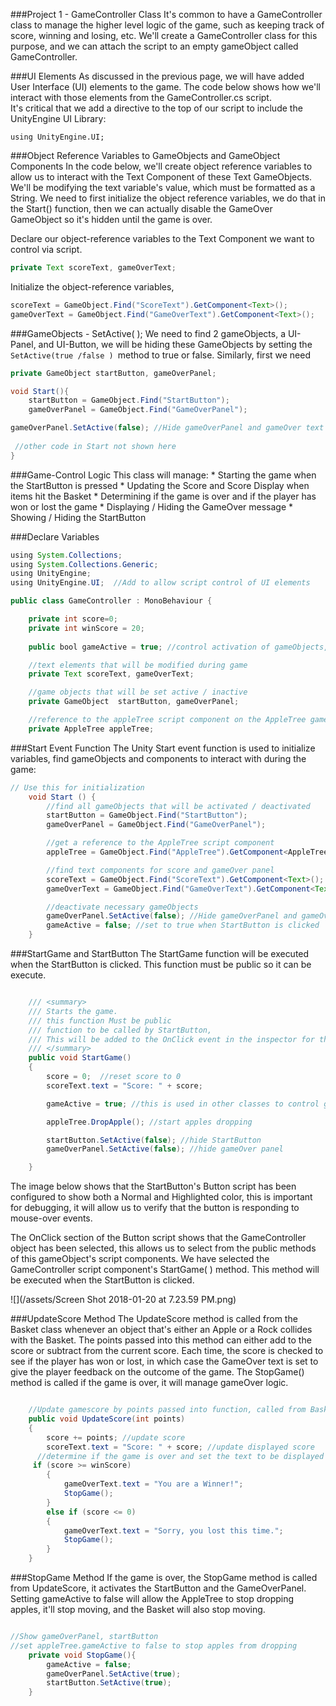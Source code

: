 ###Project 1 - GameController Class
It's common to have a GameController class to manage the higher level logic of the game, such as keeping track of score, winning and losing, etc.  We'll create a GameController class for this purpose, and we can attach the script to an empty gameObject called GameController.

###UI Elements
As discussed in the previous page, we will have added User Interface (UI) elements to the game.
The code below shows how we'll interact with those elements from the GameController.cs script.  
It's critical that we add a directive to the top of our script to include the UnityEngine UI Library:

```
using UnityEngine.UI;
```

###Object Reference Variables to GameObjects and GameObject Components
In the code below, we'll create object reference variables to allow us to interact with the Text Component of these Text GameObjects.  We'll be modifying the text variable's value, which must be formatted as a String.  We need to first initialize the object reference variables, we do that in the Start() function, then we can actually disable the GameOver GameObject so it's hidden until the game is over.  


Declare our object-reference variables to the Text Component we want to control via script.
```java
private Text scoreText, gameOverText;
```

Initialize the object-reference variables, 

```java
scoreText = GameObject.Find("ScoreText").GetComponent<Text>();
gameOverText = GameObject.Find("GameOverText").GetComponent<Text>();
```
###GameObjects - SetActive( );
We need to find 2 gameObjects, a UI-Panel, and UI-Button, we will be hiding these GameObjects by setting the `SetActive(true /false ) `method to true or false.  Similarly, first we need

```java
private GameObject startButton, gameOverPanel;

void Start(){
    startButton = GameObject.Find("StartButton");
    gameOverPanel = GameObject.Find("GameOverPanel");

gameOverPanel.SetActive(false); //Hide gameOverPanel and gameOver text
 
 //other code in Start not shown here
}

```



###Game-Control Logic
This class will manage: 
    * Starting the game when the StartButton is pressed
    * Updating the Score and Score Display when items hit the Basket
    * Determining if the game is over and if the player has won or lost the game
    * Displaying / Hiding the GameOver message
    * Showing / Hiding the StartButton 
    
    
###Declare Variables

```java
using System.Collections;
using System.Collections.Generic;
using UnityEngine;
using UnityEngine.UI;  //Add to allow script control of UI elements

public class GameController : MonoBehaviour {

    private int score=0;  
    private int winScore = 20;  
    
    public bool gameActive = true; //control activation of gameObjects, like dropping apples

    //text elements that will be modified during game
    private Text scoreText, gameOverText;

    //game objects that will be set active / inactive
    private GameObject  startButton, gameOverPanel;

    //reference to the appleTree script component on the AppleTree gameObject
    private AppleTree appleTree;
```

###Start Event Function
The Unity Start event function is used to initialize variables, find gameObjects and components to interact with during the game:

```java
// Use this for initialization
	void Start () {
        //find all gameObjects that will be activated / deactivated 
        startButton = GameObject.Find("StartButton");
        gameOverPanel = GameObject.Find("GameOverPanel");

        //get a reference to the AppleTree script component
        appleTree = GameObject.Find("AppleTree").GetComponent<AppleTree>();

        //find text components for score and gameOver panel
        scoreText = GameObject.Find("ScoreText").GetComponent<Text>();
        gameOverText = GameObject.Find("GameOverText").GetComponent<Text>();

        //deactivate necessary gameObjects
        gameOverPanel.SetActive(false); //Hide gameOverPanel and gameOver text
        gameActive = false; //set to true when StartButton is clicked
	}
```

###StartGame and StartButton
The StartGame function will be executed when the StartButton is clicked.  This function must be public so it can be execute.

```java

    /// <summary>
    /// Starts the game.
    /// this function Must be public 
    /// function to be called by StartButton, 
    /// This will be added to the OnClick event in the inspector for the StartButton
    /// </summary>
    public void StartGame()
    {
        score = 0;  //reset score to 0
        scoreText.text = "Score: " + score;

        gameActive = true; //this is used in other classes to control gameObjects

        appleTree.DropApple(); //start apples dropping

        startButton.SetActive(false); //hide StartButton
        gameOverPanel.SetActive(false); //hide gameOver panel

    }
```
The image below shows that the StartButton's Button script has been configured to show both a Normal and Highlighted color, this is important for debugging, it will allow us to verify that the button is responding to mouse-over events.

The OnClick section of the Button script shows that the GameController object has been selected, this allows us to select from the public methods of this gameObject's script components.  We have selected the GameController script component's StartGame( ) method.  This method will be executed when the StartButton is clicked. 

![](/assets/Screen Shot 2018-01-20 at 7.23.59 PM.png)

###UpdateScore Method
The UpdateScore method is called from the Basket class whenever an object that's either an Apple or a Rock collides with the Basket. The points passed into this method can either add to the score or subtract from the current score.  Each time, the score is checked to see if the player has won or lost, in which case the GameOver text is set to give the player feedback on the outcome of the game.  The StopGame() method is called if the game is over, it will manage gameOver logic. 


```java

    //Update gamescore by points passed into function, called from Basket class
    public void UpdateScore(int points)
    {
        score += points; //update score
        scoreText.text = "Score: " + score; //update displayed score
      //determine if the game is over and set the text to be displayed 
     if (score >= winScore) 
        {
            gameOverText.text = "You are a Winner!";
            StopGame();
        }
        else if (score <= 0)
        {
            gameOverText.text = "Sorry, you lost this time.";
            StopGame();
        }
    }
```

###StopGame Method
If the game is over, the StopGame method is called from UpdateScore, it activates the StartButton and the GameOverPanel.  Setting gameActive to false will allow the AppleTree to stop dropping apples, it'll stop moving, and the Basket will also stop moving.  

```java

//Show gameOverPanel, startButton
//set appleTree.gameActive to false to stop apples from dropping
    private void StopGame(){
        gameActive = false;
        gameOverPanel.SetActive(true);
        startButton.SetActive(true);
    }
	
```

